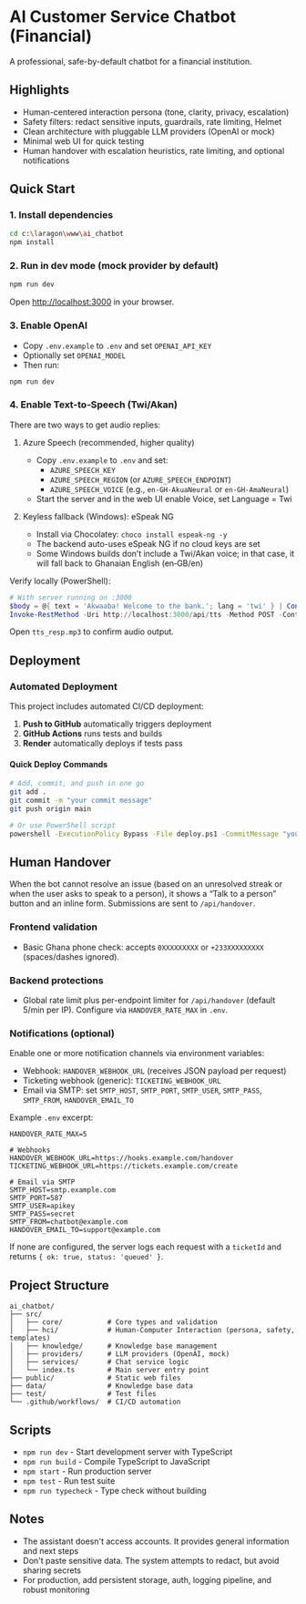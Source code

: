 # AI Customer Service Chatbot (Financial)

A professional, safe-by-default chatbot for a financial institution.

## Highlights

- Human-centered interaction persona (tone, clarity, privacy, escalation)
- Safety filters: redact sensitive inputs, guardrails, rate limiting, Helmet
- Clean architecture with pluggable LLM providers (OpenAI or mock)
- Minimal web UI for quick testing
- Human handover with escalation heuristics, rate limiting, and optional notifications

## Quick Start

### 1. Install dependencies

```bash
cd c:\laragon\www\ai_chatbot
npm install
```

### 2. Run in dev mode (mock provider by default)

```bash
npm run dev
```

Open <http://localhost:3000> in your browser.

### 3. Enable OpenAI

- Copy `.env.example` to `.env` and set `OPENAI_API_KEY`
- Optionally set `OPENAI_MODEL`
- Then run:

```bash
npm run dev
```

### 4. Enable Text‑to‑Speech (Twi/Akan)

There are two ways to get audio replies:

1. Azure Speech (recommended, higher quality)

	 - Copy `.env.example` to `.env` and set:
		 - `AZURE_SPEECH_KEY`
		 - `AZURE_SPEECH_REGION` (or `AZURE_SPEECH_ENDPOINT`)
		 - `AZURE_SPEECH_VOICE` (e.g., `en-GH-AkuaNeural` or `en-GH-AmaNeural`)
	 - Start the server and in the web UI enable Voice, set Language = Twi

2. Keyless fallback (Windows): eSpeak NG

	- Install via Chocolatey: `choco install espeak-ng -y`
	- The backend auto-uses eSpeak NG if no cloud keys are set
	- Some Windows builds don’t include a Twi/Akan voice; in that case, it will fall back to Ghanaian English (en‑GB/en)

Verify locally (PowerShell):

```powershell
# With server running on :3000
$body = @{ text = 'Akwaaba! Welcome to the bank.'; lang = 'twi' } | ConvertTo-Json
Invoke-RestMethod -Uri http://localhost:3000/api/tts -Method POST -ContentType 'application/json' -Body $body -OutFile .\tts_resp.mp3
```

Open `tts_resp.mp3` to confirm audio output.

## Deployment

### Automated Deployment

This project includes automated CI/CD deployment:

1. **Push to GitHub** automatically triggers deployment
2. **GitHub Actions** runs tests and builds
3. **Render** automatically deploys if tests pass

#### Quick Deploy Commands

```bash
# Add, commit, and push in one go
git add .
git commit -m "your commit message"
git push origin main

# Or use PowerShell script
powershell -ExecutionPolicy Bypass -File deploy.ps1 -CommitMessage "your message"
```

## Human Handover

When the bot cannot resolve an issue (based on an unresolved streak or when the user asks to speak to a person), it shows a “Talk to a person” button and an inline form. Submissions are sent to `/api/handover`.

### Frontend validation

- Basic Ghana phone check: accepts `0XXXXXXXXX` or `+233XXXXXXXXX` (spaces/dashes ignored).

### Backend protections

- Global rate limit plus per-endpoint limiter for `/api/handover` (default 5/min per IP). Configure via `HANDOVER_RATE_MAX` in `.env`.

### Notifications (optional)

Enable one or more notification channels via environment variables:

- Webhook: `HANDOVER_WEBHOOK_URL` (receives JSON payload per request)
- Ticketing webhook (generic): `TICKETING_WEBHOOK_URL`
- Email via SMTP: set `SMTP_HOST`, `SMTP_PORT`, `SMTP_USER`, `SMTP_PASS`, `SMTP_FROM`, `HANDOVER_EMAIL_TO`

Example `.env` excerpt:

```env
HANDOVER_RATE_MAX=5

# Webhooks
HANDOVER_WEBHOOK_URL=https://hooks.example.com/handover
TICKETING_WEBHOOK_URL=https://tickets.example.com/create

# Email via SMTP
SMTP_HOST=smtp.example.com
SMTP_PORT=587
SMTP_USER=apikey
SMTP_PASS=secret
SMTP_FROM=chatbot@example.com
HANDOVER_EMAIL_TO=support@example.com
```

If none are configured, the server logs each request with a `ticketId` and returns `{ ok: true, status: 'queued' }`.

## Project Structure

```text
ai_chatbot/
├── src/
│   ├── core/           # Core types and validation
│   ├── hci/            # Human-Computer Interaction (persona, safety, templates)
│   ├── knowledge/      # Knowledge base management
│   ├── providers/      # LLM providers (OpenAI, mock)
│   ├── services/       # Chat service logic
│   └── index.ts        # Main server entry point
├── public/             # Static web files
├── data/               # Knowledge base data
├── test/               # Test files
└── .github/workflows/  # CI/CD automation
```

## Scripts

- `npm run dev` - Start development server with TypeScript
- `npm run build` - Compile TypeScript to JavaScript
- `npm start` - Run production server
- `npm test` - Run test suite
- `npm run typecheck` - Type check without building

## Notes

- The assistant doesn't access accounts. It provides general information and next steps
- Don't paste sensitive data. The system attempts to redact, but avoid sharing secrets
- For production, add persistent storage, auth, logging pipeline, and robust monitoring
